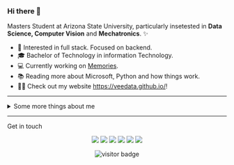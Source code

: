 ### Hi there 👋

Masters Student at Arizona State University, particularly insetested in **Data Science, Computer Vision** and **Mechatronics**. ✨

* 🧐   Interested in full stack. Focused on backend.
* 🎓   Bachelor of Technology in information Technology.
* 💻   Currently working on [Memories](https://github.com/veedata/memories).
* 📚   Reading more about Microsoft, Python and how things work.
* ✍🏻   Check out my website https://veedata.github.io/!

---

<details>
  <summary>Some more things about me</summary>
  <br>

  Some GitHub statistics:

  <p>
  <a href="https://github.com/veedata" style={"padding":10px}>
    <img align="center" src="https://github-readme-stats.vercel.app/api/top-langs/?username=veedata&title_color=ffffff&text_color=c9cacc&icon_color=2bbc8a&bg_color=1d1f21&langs_count=3" />
  </a>

  <a href="https://github.com/veedata">
    <img align="center" src="https://github-readme-stats.vercel.app/api?username=veedata&show_icons=true&line_height=27&count_private=true&title_color=ffffff&text_color=c9cacc&icon_color=2bbc8a&bg_color=1d1f21" alt="Viraj's GitHub Stats" />
  </a>
  </p>

  <a href="https://github.com/veedata">
    <img align="center" src="https://github-profile-trophy.vercel.app/?username=veedata&column=7&margin-w=13&theme=monokai" alt="Viraj's GitHub Trophy" />
  </a>

</details>
  
<hr>

Get in touch

<p align="center">
  <a href= "https://veedata.github.io"><img src="https://img.icons8.com/material-outlined/30/000000/domain.png#gh-light-mode-only"/></a>
  <a href= "https://www.linkedin.com/in/veedata/"><img src="https://img.icons8.com/material-outlined/30/000000/linkedin.png#gh-light-mode-only"/></a>
  <a href= "https://twitter.com/TheViraj_T"><img src="https://img.icons8.com/material-outlined/30/000000/twitter.png#gh-light-mode-only"/></a>
  <!-- <a href= "mail:"><img src="https://img.icons8.com/material-outlined/30/000000/new-post.png"/></a> -->
  <a href= "https://veedata.github.io"><img src="https://img.icons8.com/material-outlined/30/ffffff/domain.png#gh-dark-mode-only"/></a>
  <a href= "https://www.linkedin.com/in/veedata/"><img src="https://img.icons8.com/material-outlined/30/ffffff/linkedin.png#gh-dark-mode-only"/></a>
  <a href= "https://twitter.com/TheViraj_T"><img src="https://img.icons8.com/material-outlined/30/ffffff/twitter.png#gh-dark-mode-only"/></a>
  <!-- <a href= "mail:"><img src="https://img.icons8.com/material-outlined/30/ffffff/new-post.png"/></a> -->
</p>

<p  align="center">
<img src="https://visitor-badge.laobi.icu/badge?page_id=veedata" alt="visitor badge"/>       
</p>

</p>


<!--
**veedata/veedata** is a ✨ _special_ ✨ repository because its `README.md` (this file) appears on your GitHub profile.

Here are some ideas to get you started:

- 🔭 I’m currently working on ...
- 🌱 I’m currently learning ...
- 👯 I’m looking to collaborate on ...
- 🤔 I’m looking for help with ...
- 💬 Ask me about ...
- 📫 How to reach me: ...
- 😄 Pronouns: ...
- ⚡ Fun fact: ...
-->
